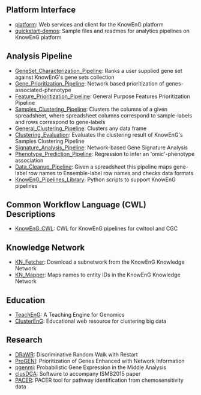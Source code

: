 
## Platform Interface
 - [platform](https://github.com/KnowEnG/platform): Web services and client for the KnowEnG platform
 - [quickstart-demos](https://github.com/KnowEnG/quickstart-demos): Sample files and readmes for analytics pipelines on KnowEnG platform

## Analysis Pipeline
 - [GeneSet_Characterization_Pipeline](https://github.com/KnowEnG/GeneSet_Characterization_Pipeline): Ranks a user supplied gene set against KnowEnG's gene sets collection
 - [Gene_Prioritization_Pipeline](https://github.com/KnowEnG/Gene_Prioritization_Pipeline): Network based prioritization of genes-associated-phenotype
 - [Feature_Prioritization_Pipeline](https://github.com/KnowEnG/Feature_Prioritization_Pipeline): General Purpose Features Prioritization Pipeline
 - [Samples_Clustering_Pipeline](https://github.com/KnowEnG/Samples_Clustering_Pipeline): Clusters the columns of a given spreadsheet, where spreadsheet columns correspond to sample-labels and rows correspond to gene-labels
 - [General_Clustering_Pipeline](https://github.com/KnowEnG/General_Clustering_Pipeline): Clusters any data frame
 - [Clustering_Evaluation](https://github.com/KnowEnG/Clustering_Evaluation): Evaluates the clustering result of KnowEnG's Samples Clustering Pipeline
 - [Signature_Analysis_Pipeline](https://github.com/KnowEnG/Signature_Analysis_Pipeline): Network-based Gene Signature Analysis
 - [Phenotype_Prediction_Pipeline](https://github.com/KnowEnG/Phenotype_Prediction_Pipeline): Regression to infer an 'omic'-phenotype association
 - [Data_Cleanup_Pipeline](https://github.com/KnowEnG/Data_Cleanup_Pipeline): Given a spreadsheet this pipeline maps gene-label row names to Ensemble-label row names and checks data formats
 - [KnowEnG_Pipelines_Library](https://github.com/KnowEnG/KnowEnG_Pipelines_Library): Python scripts to support KnowEnG pipelines

## Common Workflow Language (CWL) Descriptions
 - [KnowEnG_CWL](https://github.com/KnowEnG/KnowEnG_CWL): CWL for KnowEnG pipelines for cwltool and CGC

## Knowledge Network
 - [KN_Fetcher](https://github.com/KnowEnG/KN_Fetcher): Download a subnetwork from the KnowEnG Knowledge Network
 - [KN_Mapper](https://github.com/KnowEnG/KN_Mapper): Maps names to entity IDs in the KnowEnG Knowledge Network

## Education
 - [TeachEnG](https://github.com/KnowEnG/TeachEnG): A Teaching Engine for Genomics
 - [ClusterEnG](https://github.com/KnowEnG/ClusterEnG): Educational web resource for clustering big data

## Research
 - [DRaWR](https://github.com/KnowEnG/DRaWR): Discriminative Random Walk with Restart
 - [ProGENI](https://github.com/KnowEnG/ProGENI): Prioritization of Genes Enhanced with Network Information
 - [pgenmi](https://github.com/KnowEnG/pgenmi): Probabilistic Gene Expression in the Middle Analysis
 - [clusDCA](https://github.com/KnowEnG/clusDCA): Software to accompany ISMB2015 paper
 - [PACER](https://github.com/KnowEnG/PACER): PACER tool for pathway identification from chemosensitivity data

